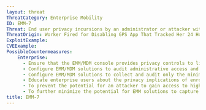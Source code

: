 ```yaml
---
layout: threat
ThreatCategory: Enterprise Mobility
ID: EMM-7
Threat: End user privacy incursions by an administrator or attacker with administrative access to the EMM/MDM administrative console (e.g., tracking device location, call logs, text messages, personal contacts, etc.)
ThreatOrigin: Worker Fired for Disabling GPS App That Tracked Her 24 Hours a Day [Updated] [^6]
ExploitExample:
CVEExample:
PossibleCountermeasures:
    Enterprise:
      - Ensure that the EMM/MDM console provides privacy controls to limit administrator access to privacy-sensitive information.
      - Configure EMM/MDM solutions to audit administrative access and activity, particularly with respects to privacy-sensitive information.
      - Configure EMM/MDM solutions to collect and audit only the minimal set of data necessary to meet the organization's broader mobile device security goals.
      - Educate enterprise users about the privacy implications of enrolling their device into a EMM solution, such as clearly defining what data will be collected, and establishing procedures for resolving potential privacy violations.
      - To prevent the potential for an attacker to gain access to highly privacy-sensitive information, such as call logs, configure EMM solutions with workflows that require multiple adminstrators to authorize access to such information prior to its release by the system.
      - To further minimize the potential for EMM solutions to capture privacy-sensitive data, particularly for BYOD scenarios, deploy EMM solutions that discriminate the data collected when a device is being operated in a business context versus a personal context.
title: EMM-7
---
```

